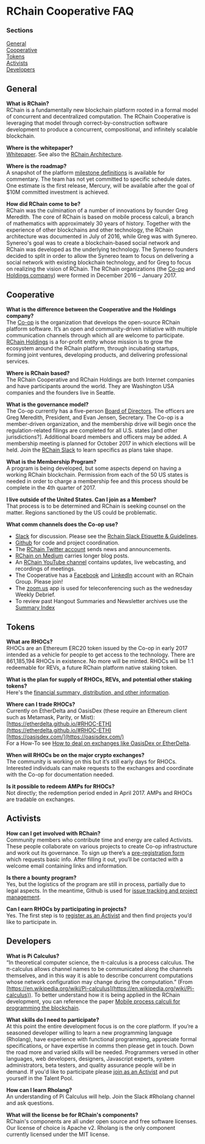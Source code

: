 # RChain Cooperative FAQ

### Sections

[General](#general)  
[Cooperative](#cooperative)  
[Tokens](#tokens)  
[Activists](#activists)  
[Developers](#developers)  

## General

**What is RChain?**  
RChain is a fundamentally new blockchain platform rooted in a formal model of concurrent and decentralized computation. The RChain Cooperative is leveraging that model through correct-by-construction software development to produce a concurrent, compositional, and infinitely scalable blockchain.

**Where is the whitepaper?**  
[Whitepaper](http://docs.google.com/gview?url=https://github.com/rchain/reference/raw/master/docs/RChainWhitepaper.pdf).
See also the [RChain Architecture](http://rchain-architecture.readthedocs.io).

**Where is the roadmap?**  
A snapshot of the platform [milestone definitions](https://docs.google.com/spreadsheets/d/1_cPts5BdoZVmbikDGUhkgkdQvkeXbP6aKNI31O0BV3E/edit?usp=sharing) is available for commentary. The team has not yet committed to specific schedule dates. One estimate is the first release, Mercury, will be available after the goal of $10M committed investment is achieved.

**How did RChain come to be?**  
RChain was the culmination of a number of innovations by founder Greg Meredith. The core of RChain is based on mobile process calculi, a branch of mathematics with approximately 30 years of history. Together with the experience of other blockchains and other technology, the RChain architecture was documented in July of 2016, while Greg was with Synereo. Synereo's goal was to create a blockchain-based social network and RChain was developed as the underlying technology. The Synereo founders decided to split in order to allow the Synereo team to focus on delivering a social network with existing blockchain technology, and for Greg to focus on realizing the vision of RChain. The RChain organizations (the [Co-op](https://www.rchain.coop/) and [Holdings company](https://www.rchain.io)) were formed in December 2016 – January 2017.


## Cooperative

**What is the difference between the Cooperative and the Holdings company?**  
The [Co-op](https://www.rchain.coop) is the organization that develops the open-source RChain platform software. It’s an open and community-driven initiative with multiple communication channels through which all are welcome to participate. [RChain Holdings](http://rchain.io/) is a for-profit entity whose mission is to grow the ecosystem around the RChain platform, through incubating startups, forming joint ventures, developing products, and delivering professional services.

**Where is RChain based?**  
The RChain Cooperative and RChain Holdings are both Internet companies and have participants around the world. They are Washington USA companies and the founders live in Seattle.

**What is the governance model?**  
The Co-op currently has a five-person [Board of Directors](https://www.rchain.coop/coop-information-1#board-of-directors). The officers are Greg Meredith, President, and Evan Jensen, Secretary. The Co-op is a member-driven organization, and the membership drive will begin once the regulation-related filings are completed for all U.S. states [and other jurisdictions?]. Additional board members and officers may be added. A membership meeting is planned for October 2017 in which elections will be held. Join the [RChain Slack](http://slack.rchain.coop) to learn specifics as plans take shape.

**What is the Membership Program?**  
A program is being developed, but some aspects depend on having a working RChain blockchain. Permission from each of the 50 US states is needed in order to charge a membership fee and this process should be complete in the 4th quarter of 2017.

**I live outside of the United States. Can I join as a Member?**  
That process is to be determined and RChain is seeking counsel on the matter. Regions sanctioned by the US could be problematic.

**What comm channels does the Co-op use?**  
- [Slack](http://slack.rchain.coop/) for discussion. Please see the [Rchain Slack Etiquette & Guidelines](RChainSlackEtiquetteGuidelines.md). 
- [Github](https://github.com/rchain/) for code and project coordination.  
- The [RChain Twitter account](https://twitter.com/rchain_coop/) sends news and announcements.  
- [RChain on Medium](https://medium.com/rchain-cooperative) carries longer blog posts.  
- An [RChain YouTube channel](https://www.youtube.com/channel/UCSS3jCffMiz574_q64Ukj_w) contains updates, live webcasting, and recordings of meetings.  
- The Cooperative has a [Facebook](https://www.facebook.com/rchaincooperative/) and [LinkedIn](https://www.linkedin.com/company/24997313/) account with an RChain Group. Please join!  
- The [zoom.us](https://zoom.us/) app is used for teleconferencing such as the wednesday Weekly Debrief.  
- To review past Hangout Summaries and Newsletter archives use the [Summary Index](https://github.com/rchain/Members/wiki/Weekly-Debrief-Index)


## Tokens

**What are RHOCs?**  
RHOCs are an Ethereum ERC20 token issued by the Co-op in early 2017 intended as a vehicle for people to get access to the technology. There are 861,185,194 RHOCs in existence. No more will be minted. RHOCs will be 1:1 redeemable for REVs, a future RChain platform native staking token.

**What is the plan for supply of RHOCs, REVs, and potential other staking tokens?**  
Here's the [financial summary, distribution, and other information](https://docs.google.com/document/d/1lCVeO63E-WVosOnBIA2hH416Hs-Z0e1Av9eJWq-L20o/edit?usp=sharing).

**Where can I trade RHOCs?**  
Currently on EtherDelta and OasisDex (these require an Ethereum client such as Metamask, Parity, or Mist):  
[https://etherdelta.github.io/#RHOC-ETH](https://etherdelta.github.io/#RHOC-ETH)  
[https://oasisdex.com/](https://oasisdex.com/)  
For a How-To see [How to deal on exchanges like OasisDex or EtherDelta](/rchain/Members/issues/45).

**When will RHOCs be on the major crypto exchanges?**  
The community is working on this but it’s still early days for RHOCs. Interested individuals can make requests to the exchanges and coordinate with the Co-op for documentation needed.

**Is it possible to redeem AMPs for RHOCs?**  
Not directly; the redemption period ended in April 2017. AMPs and RHOCs are tradable on exchanges.


## Activists

**How can I get involved with RChain?**  
Community members who contribute time and energy are called Activists. These people collaborate on various projects to create Co-op infrastructure and work out its governance. To sign up there’s a [pre-registration form](https://docs.google.com/forms/d/e/1FAIpQLSecwGUVFNx_Xa_Qsw5bxLnaKstPS8kQnfrUGqpuf22rLDteDg/viewform?fbzx=-4415397049662474000) which requests basic info. After filling it out, you’ll be contacted with a welcome email containing links and information.

**Is there a bounty program?**  
Yes, but the logistics of the program are still in process, partially due to legal aspects. In the meantime, Github is used for [issue tracking and project management](https://github.com/rchain/Members/).

**Can I earn RHOCs by participating in projects?**  
Yes. The first step is to [register as an Activist](https://docs.google.com/forms/d/e/1FAIpQLSecwGUVFNx_Xa_Qsw5bxLnaKstPS8kQnfrUGqpuf22rLDteDg/viewform?fbzx=-4415397049662474000) and then find projects you’d like to participate in.


## Developers

**What is Pi Calculus?**  
“In theoretical computer science, the π-calculus is a process calculus. The π-calculus allows channel names to be communicated along the channels themselves, and in this way it is able to describe concurrent computations whose network configuration may change during the computation.” (From [https://en.wikipedia.org/wiki/Pi-calculus](https://en.wikipedia.org/wiki/Pi-calculus)). To better understand how it is being applied in the RChain development, you can reference the paper [Mobile process calculi for programming the blockchain](http://mobile-process-calculi-for-programming-the-new-blockchain.readthedocs.io/en/latest/).

**What skills do I need to participate?**  
At this point the entire development focus is on the core platform. If you’re a seasoned developer willing to learn a new programming language (Rholang), have experience with functional programming, appreciate formal specifications, or have expertise in comms then please get in touch. Down the road more and varied skills will be needed. Programmers versed in other languages, web developers, designers, Javascript experts, system administrators, beta testers, and quality assurance people will be in demand. If you'd like to participate please [join as an Activist](https://docs.google.com/forms/d/e/1FAIpQLSecwGUVFNx_Xa_Qsw5bxLnaKstPS8kQnfrUGqpuf22rLDteDg/viewform?fbzx=-4415397049662474000) and put yourself in the Talent Pool.

**How can I learn Rholang?**  
An understanding of Pi Calculus will help. Join the Slack #Rholang channel and ask questions.

**What will the license be for RChain's components?**  
RChain's components are all under open source and free software licenses. Our license of choice is Apache v2. Rholang is the only component currently licensed under the MIT license.
